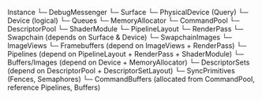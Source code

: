 Instance
 └─ DebugMessenger
 └─ Surface
 └─ PhysicalDevice  (Query)
     └─ Device (logical)
         └─ Queues
         └─ MemoryAllocator
         └─ CommandPool
         └─ DescriptorPool
         └─ ShaderModule
         └─ PipelineLayout
         └─ RenderPass
         └─ Swapchain (depends on Surface & Device)
             └─ SwapchainImages
                 └─ ImageViews
         └─ Framebuffers (depend on ImageViews + RenderPass)
         └─ Pipelines (depend on PipelineLayout + RenderPass + ShaderModule)
         └─ Buffers/Images (depend on Device + MemoryAllocator)
         └─ DescriptorSets (depend on DescriptorPool + DescriptorSetLayout)
         └─ SyncPrimitives (Fences, Semaphores)
         └─ CommandBuffers (allocated from CommandPool, reference Pipelines, Buffers)
